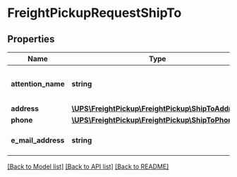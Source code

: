 # FreightPickupRequestShipTo

## Properties
Name | Type | Description | Notes
------------ | ------------- | ------------- | -------------
**attention_name** | **string** | Contact name at the ship to location. | [optional] 
**address** | [**\UPS\FreightPickup\FreightPickup\ShipToAddress**](ShipToAddress.md) |  | [optional] 
**phone** | [**\UPS\FreightPickup\FreightPickup\ShipToPhone**](ShipToPhone.md) |  | [optional] 
**e_mail_address** | **string** | Ship to email address. | [optional] 

[[Back to Model list]](../../README.md#documentation-for-models) [[Back to API list]](../../README.md#documentation-for-api-endpoints) [[Back to README]](../../README.md)

